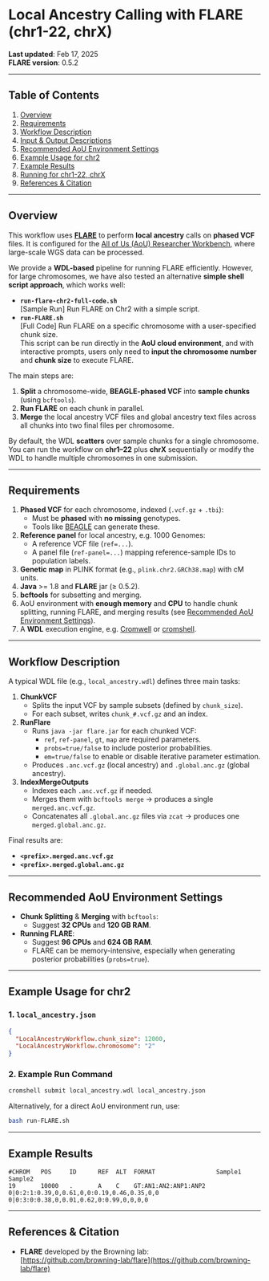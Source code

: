 # Local Ancestry Calling with FLARE (chr1-22, chrX)

**Last updated**: Feb 17, 2025  
**FLARE version**: 0.5.2  

---

## Table of Contents

1. [Overview](#overview)
2. [Requirements](#requirements)
3. [Workflow Description](#workflow-description)
4. [Input & Output Descriptions](#input--output-descriptions)
5. [Recommended AoU Environment Settings](#recommended-aou-environment-settings)
6. [Example Usage for chr2](#example-usage-for-chr2)
7. [Example Results](#example-results)
8. [Running for chr1-22, chrX](#running-for-chr1-22-chrx)
9. [References & Citation](#references--citation)

---

## Overview

This workflow uses [**FLARE**](https://github.com/browning-lab/flare) to perform **local ancestry** calls on **phased VCF** files. It is configured for the [All of Us (AoU) Researcher Workbench](https://www.researchallofus.org/for-researchers/workbench/), where large-scale WGS data can be processed.

We provide a **WDL-based** pipeline for running FLARE efficiently. However, for large chromosomes, we have also tested an alternative **simple shell script approach**, which works well:

- **`run-flare-chr2-full-code.sh`**  
  [Sample Run] Run FLARE on Chr2 with a simple script.
- **`run-FLARE.sh`**  
  [Full Code] Run FLARE on a specific chromosome with a user-specified chunk size.  
  This script can be run directly in the **AoU cloud environment**, and with interactive prompts, users only need to **input the chromosome number** and **chunk size** to execute FLARE.

The main steps are:

1. **Split** a chromosome-wide, **BEAGLE-phased VCF** into **sample chunks** (using `bcftools`).
2. **Run FLARE** on each chunk in parallel.
3. **Merge** the local ancestry VCF files and global ancestry text files across all chunks into two final files per chromosome.

By default, the WDL **scatters** over sample chunks for a single chromosome. You can run the workflow on **chr1–22** plus **chrX** sequentially or modify the WDL to handle multiple chromosomes in one submission.

---

## Requirements

1. **Phased VCF** for each chromosome, indexed (`.vcf.gz` + `.tbi`):
   - Must be **phased** with **no missing** genotypes.  
   - Tools like [BEAGLE](https://faculty.washington.edu/browning/beagle/) can generate these.
2. **Reference panel** for local ancestry, e.g. 1000 Genomes:
   - A reference VCF file (`ref=...`).  
   - A panel file (`ref-panel=...`) mapping reference-sample IDs to population labels.
3. **Genetic map** in PLINK format (e.g., `plink.chr2.GRCh38.map`) with cM units.
4. **Java** >= 1.8 and **FLARE** jar (≥ 0.5.2).
5. **bcftools** for subsetting and merging.
6. AoU environment with **enough memory** and **CPU** to handle chunk splitting, running FLARE, and merging results (see [Recommended AoU Environment Settings](#recommended-aou-environment-settings)).
7. A **WDL** execution engine, e.g. [Cromwell](https://github.com/broadinstitute/cromwell) or [cromshell](https://github.com/broadinstitute/cromshell).

---

## Workflow Description

A typical WDL file (e.g., `local_ancestry.wdl`) defines three main tasks:

1. **ChunkVCF**  
   - Splits the input VCF by sample subsets (defined by `chunk_size`).
   - For each subset, writes `chunk_#.vcf.gz` and an index.
2. **RunFlare**  
   - Runs `java -jar flare.jar` for each chunked VCF:
     - `ref`, `ref-panel`, `gt`, `map` are required parameters.
     - `probs=true/false` to include posterior probabilities.
     - `em=true/false` to enable or disable iterative parameter estimation.
   - Produces `.anc.vcf.gz` (local ancestry) and `.global.anc.gz` (global ancestry).
3. **IndexMergeOutputs**  
   - Indexes each `.anc.vcf.gz` if needed.
   - Merges them with `bcftools merge` → produces a single `merged.anc.vcf.gz`.
   - Concatenates all `.global.anc.gz` files via `zcat` → produces one `merged.global.anc.gz`.

Final results are:

- **`<prefix>.merged.anc.vcf.gz`**  
- **`<prefix>.merged.global.anc.gz`**

---

## Recommended AoU Environment Settings

- **Chunk Splitting** & **Merging** with `bcftools`:
  - Suggest **32 CPUs** and **120 GB RAM**.
- **Running FLARE**:
  - Suggest **96 CPUs** and **624 GB RAM**.
  - FLARE can be memory-intensive, especially when generating posterior probabilities (`probs=true`).

---

## Example Usage for chr2

### 1. `local_ancestry.json`

```json
{
  "LocalAncestryWorkflow.chunk_size": 12000,
  "LocalAncestryWorkflow.chromosome": "2"
}
```

### 2. Example Run Command

```bash
cromshell submit local_ancestry.wdl local_ancestry.json
```

Alternatively, for a direct AoU environment run, use:

```bash
bash run-FLARE.sh
```

---

## Example Results

```
#CHROM   POS     ID      REF  ALT  FORMAT                 Sample1                                     Sample2
19       10000   .       A    C    GT:AN1:AN2:ANP1:ANP2   0|0:2:1:0.39,0,0.61,0,0:0.19,0.46,0.35,0,0    0|0:3:0:0.38,0,0.01,0.62,0:0.99,0,0,0,0
```

---

## References & Citation

- **FLARE** developed by the Browning lab:  
  [https://github.com/browning-lab/flare](https://github.com/browning-lab/flare)
